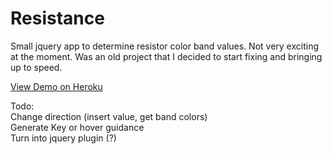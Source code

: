 Resistance
==========

Small jquery app to determine resistor color band values. Not very exciting at the moment. Was an old project that I decided to start fixing and bringing up to speed.

[View Demo on Heroku]("http://salty-bastion-6591.herokuapp.com")



Todo:  
Change direction (insert value, get band colors)  
Generate Key or hover guidance  
Turn into jquery plugin (?)  
